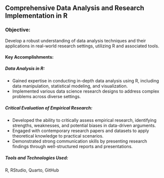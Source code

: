 ## Comprehensive Data Analysis and Research Implementation in R

### Objective:
Develop a robust understanding of data analysis techniques and their applications in real-world research settings, utilizing R and associated tools.

#### Key Accomplishments:

##### Data Analysis in R:

- Gained expertise in conducting in-depth data analysis using R, including data manipulation, statistical modeling, and visualization.
- Implemented various data science research designs to address complex problems across diverse settings.

##### Critical Evaluation of Empirical Research:

- Developed the ability to critically assess empirical research, identifying strengths, weaknesses, and potential biases in data-driven arguments.
- Engaged with contemporary research papers and datasets to apply theoretical knowledge to practical scenarios.
- Demonstrated strong communication skills by presenting research findings through well-structured reports and presentations.

##### Tools and Technologies Used:

R, RStudio, Quarto, GitHub
